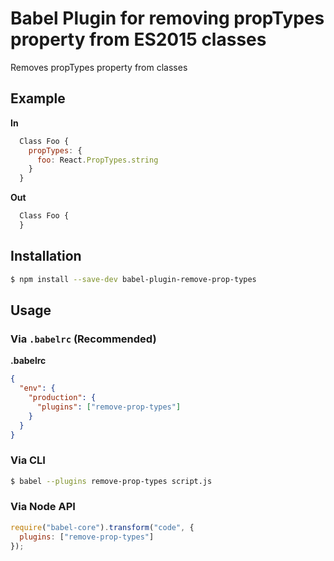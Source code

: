 # Babel Plugin for removing propTypes property from ES2015 classes

Removes propTypes property from classes

## Example

**In**
```javascript
  Class Foo {
    propTypes: {
      foo: React.PropTypes.string
    }
  }
```

**Out**
```javascript
  Class Foo {
  }
```

## Installation

```sh
$ npm install --save-dev babel-plugin-remove-prop-types
```

## Usage

### Via `.babelrc` (Recommended)

**.babelrc**

```json
{
  "env": {
    "production": {
      "plugins": ["remove-prop-types"]
    }
  }
}
```

### Via CLI

```sh
$ babel --plugins remove-prop-types script.js
```

### Via Node API

```javascript
require("babel-core").transform("code", {
  plugins: ["remove-prop-types"]
});
```
